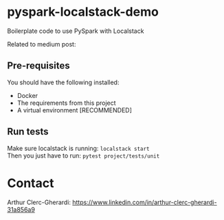 # pyspark-localstack-demo

Boilerplate code to use PySpark with Localstack 

Related to medium post:

## Pre-requisites
You should have the following installed:
- Docker
- The requirements from this project
- A virtual environment [RECOMMENDED]

## Run tests

Make sure localstack is running: `localstack start` <br/>
Then you just have to run: `pytest project/tests/unit`

# Contact
Arthur Clerc-Gherardi: https://www.linkedin.com/in/arthur-clerc-gherardi-31a856a9